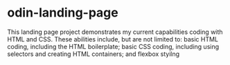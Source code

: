 # odin-landing-page

This landing page project demonstrates my current capabilities coding with HTML and CSS. These abilities include, but are not limited to: 
    basic HTML coding, including the HTML boilerplate; basic CSS coding, including using selectors and creating HTML containers; and flexbox styilng